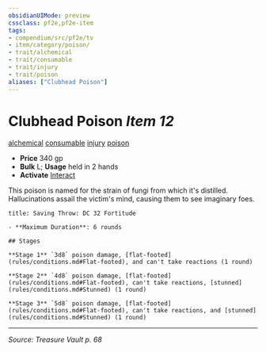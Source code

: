 ```yaml
---
obsidianUIMode: preview
cssclass: pf2e,pf2e-item
tags:
- compendium/src/pf2e/tv
- item/category/poison/
- trait/alchemical
- trait/consumable
- trait/injury
- trait/poison
aliases: ["Clubhead Poison"]
---
```

# Clubhead Poison *Item 12*  
[alchemical](alchemical.md "Alchemical Item Trait")  [consumable](consumable.md "Consumable Item Trait")  [injury](injury.md "Injury Item Trait")  [poison](Reference/Rules/Traits/poison.md "Poison Effect Trait")  

- **Price** 340 gp
- **Bulk** L; **Usage** held in 2 hands
- **Activate** [Interact](interact.md)

This poison is named for the strain of fungi from which it's distilled. Hallucinations assail the victim's mind, causing them to see imaginary foes.

```ad-inline-affliction
title: Saving Throw: DC 32 Fortitude

- **Maximum Duration**: 6 rounds

## Stages

**Stage 1** `3d8` poison damage, [flat-footed](rules/conditions.md#Flat-footed), and can't take reactions (1 round)

**Stage 2** `4d8` poison damage, [flat-footed](rules/conditions.md#Flat-footed), can't take reactions, [stunned](rules/conditions.md#Stunned) (1 round)

**Stage 3** `5d8` poison damage, [flat-footed](rules/conditions.md#Flat-footed), can't take reactions, and [stunned](rules/conditions.md#Stunned) (1 round)
```


---
*Source: Treasure Vault p. 68*